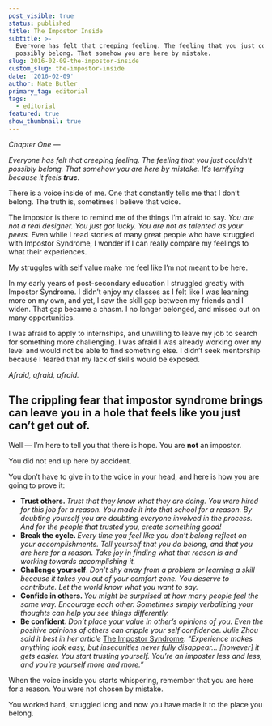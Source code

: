 ```yaml
---
post_visible: true
status: published
title: The Impostor Inside
subtitle: >-
  Everyone has felt that creeping feeling. The feeling that you just couldn’t
  possibly belong. That somehow you are here by mistake.
slug: 2016-02-09-the-impostor-inside
custom_slug: the-impostor-inside
date: '2016-02-09'
author: Nate Butler
primary_tag: editorial
tags:
  - editorial
featured: true
show_thumbnail: true
---
```

<p><em>Chapter One —</em></p><p><em>Everyone has felt that creeping feeling. The feeling that you just couldn’t possibly belong. That somehow you are here by mistake. It’s terrifying because it feels </em><strong><em>true</em></strong><em>.</em></p><p>There is a voice inside of me. One that constantly tells me that I don’t belong. The truth is, sometimes I believe that voice.</p><p>The impostor is there to remind me of the things I’m afraid to say. <em>You are not a real designer. You just got lucky. You are not as talented as your peers.</em> Even while I read stories of many great people who have struggled with Impostor Syndrome, I wonder if I can really compare my feelings to what their experiences.</p><p>My struggles with self value make me feel like I’m not meant to be here.</p><p>In my early years of post-secondary education I struggled greatly with Impostor Syndrome. I didn’t enjoy my classes as I felt like I was learning more on my own, and yet, I saw the skill gap between my friends and I widen. That gap became a chasm. I no longer belonged, and missed out on many opportunities.</p><p>I was afraid to apply to internships, and unwilling to leave my job to search for something more challenging. I was afraid I was already working over my level and would not be able to find something else. I didn’t seek mentorship because I feared that my lack of skills would be exposed.</p><p><em>Afraid, afraid, afraid.</em></p><h2>The crippling fear that impostor syndrome brings can leave you in a hole that feels like you just can’t get out of.</h2><p>Well — I’m here to tell you that there is hope. You are <strong>not</strong> an impostor.</p><p>You did not end up here by accident.</p><p>You don’t have to give in to the voice in your head, and here is how you are going to prove it:</p><ul><li><strong>Trust others. </strong><em>Trust that they know what they are doing. You were hired for this job for a reason. You made it into that school for a reason. By doubting yourself you are doubting everyone involved in the process. And for the people that trusted you, create something good!</em></li><li><strong>Break the cycle. </strong><em>Every time you feel like you don’t belong reflect on your accomplishments. Tell yourself that you do belong, and that you are here for a reason. Take joy in finding what that reason is and working towards accomplishing it.</em></li><li><strong>Challenge yourself</strong>.<em> Don’t shy away from a problem or learning a skill because it takes you out of your comfort zone. You deserve to contribute. Let the world know what you want to say.</em></li><li><strong>Confide in others. </strong><em>You might be surprised at how many people feel the same way. Encourage each other. Sometimes simply verbalizing your thoughts can help you see things differently.</em></li><li><strong>Be confident. </strong><em>Don’t place your value in other’s opinions of you. Even the positive opinions of others can cripple your self confidence. Julie Zhou said it best in her article </em><a href="https://medium.com/the-year-of-the-looking-glass/the-imposter-syndrome-9e23e2326d88#.aecfyy60n">The Impostor Syndrome</a>: <em>“Experience makes anything look easy, but insecurities never fully disappear… [however] it gets easier. You start trusting yourself. You’re an imposter less and less, and you’re yourself more and more.”</em></li></ul><p>When the voice inside you starts whispering, remember that you are here for a reason. You were not chosen by mistake.</p><p>You worked hard, struggled long and now you have made it to the place you belong.</p><p><br></p><p>‍</p>